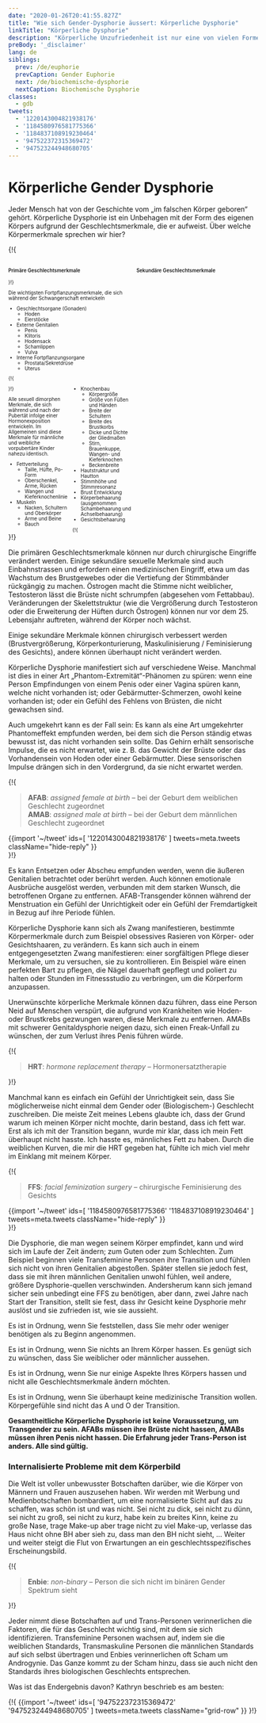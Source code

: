 ```yaml
---
date: "2020-01-26T20:41:55.827Z"
title: "Wie sich Gender-Dysphorie äussert: Körperliche Dysphorie"
linkTitle: "Körperliche Dysphorie"
description: "Körperliche Unzufriedenheit ist nur eine von vielen Formen der Geschlechtsdysphorie."
preBody: '_disclaimer'
lang: de
siblings:
  prev: /de/euphorie
  prevCaption: Gender Euphorie
  next: /de/biochemische-dysphorie
  nextCaption: Biochemische Dysphorie
classes:
  - gdb
tweets:
  - '1220143004821938176'
  - '1184580976581775366'
  - '1184837108919230464'
  - '947522372315369472'
  - '947523244948680705'
---
```


# Körperliche Gender Dysphorie

Jeder Mensch hat von der Geschichte vom „im falschen Körper geboren“ gehört. Körperliche Dysphorie ist ein Unbehagen mit der Form des eigenen Körpers aufgrund der Geschlechtsmerkmale, die er aufweist. Über welche Körpermerkmale sprechen wir hier?

{!{
<style>

.fact-grid h4 { font-weight: 600;grid-row: 1; }

.fact-grid li {break-inside: avoid;}

@media (min-width: 500px) {
  .fact-grid {
    display: grid;
    grid-template-columns: 1fr 2fr;
    grid-template-rows: min-content 1fr;
    grid-column-gap: 1em;
    font-size: 0.7em;
  }

  .fact-grid .two-col { column-count: 2; }
}

</style>
<div class="fact-grid ">
  <h4>Primäre Geschlechtsmerkmale</h4>
  <div>
}!}

Die wichtigsten Fortpflanzungsmerkmale, die sich während der Schwangerschaft entwickeln

- Geschlechtsorgane (Gonaden)
  - Hoden
  - Eierstöcke
- Externe Genitalien
  - Penis
  - Klitoris
  - Hodensack
  - Schamlippen
  - Vulva
- Interne Fortpflanzungsorgane
  - Prostata/Sekretdrüse
  - Uterus


{!{ </div>  <h4>Sekundäre Geschlechtsmerkmale</h4>
<div class="two-col"> }!}

Alle sexuell dimorphen Merkmale, die sich während und nach der Pubertät infolge einer Hormonexposition entwickeln. Im Allgemeinen sind diese Merkmale für männliche und weibliche vorpubertäre Kinder nahezu identisch.

- Fettverteilung
  - Taille, Hüfte, Po-Form
  - Oberschenkel, Arme, Rücken
  - Wangen und Kieferknochenlinie
- Muskeln
  - Nacken, Schultern und Oberkörper
  - Arme und Beine
  - Bauch
- Knochenbau
  - Körpergröße
  - Größe von Füßen und Händen
  - Breite der Schultern
  - Breite des Brustkorbs
  - Dicke und Dichte der Gliedmaßen
  - Stirn, Brauenkuppe, Wangen- und Kieferknochen
  - Beckenbreite
- Hautstruktur und Hautton
- Stimmhöhe und Stimmresonanz
- Brust Entwicklung
- Körperbehaarung (ausgenommen Schambehaarung und Achselbehaarung)
- Gesichtsbehaarung


{!{ </div></div> }!}

Die primären Geschlechtsmerkmale können nur durch chirurgische Eingriffe verändert werden. Einige sekundäre sexuelle Merkmale sind auch Einbahnstrassen und erfordern einen medizinischen Eingriff, etwa um das Wachstum des Brustgewebes oder die Vertiefung der Stimmbänder rückgängig zu machen. Östrogen macht die Stimme nicht weiblicher, Testosteron lässt die Brüste nicht schrumpfen (abgesehen vom Fettabbau). Veränderungen der Skelettstruktur (wie die Vergrößerung durch Testosteron oder die Erweiterung der Hüften durch Östrogen) können nur vor dem 25. Lebensjahr auftreten, während der Körper noch wächst.

Einige sekundäre Merkmale können chirurgisch verbessert werden (Brustvergrößerung, Körperkonturierung, Maskulinisierung / Feminisierung des Gesichts), andere können überhaupt nicht verändert werden.

Körperliche Dysphorie manifestiert sich auf verschiedene Weise. Manchmal ist dies in einer Art „Phantom-Extremität“-Phänomen zu spüren: wenn eine Person Empfindungen von einem Penis oder einer Vagina spüren kann, welche nicht vorhanden ist; oder Gebärmutter-Schmerzen, owohl keine vorhanden ist; oder ein Gefühl des Fehlens von Brüsten, die nicht gewachsen sind.

Auch umgekehrt kann es der Fall sein: Es kann als eine Art umgekehrter Phantomeffekt empfunden werden, bei dem sich die Person ständig etwas bewusst ist, das nicht vorhanden sein sollte. Das Gehirn erhält sensorische Impulse, die es nicht erwartet, wie z. B. das Gewicht der Brüste oder das Vorhandensein von Hoden oder einer Gebärmutter. Diese sensorischen Impulse drängen sich in den Vordergrund, da sie nicht erwartet werden.

{!{
<div class="gutter"><blockquote>
  <strong>AFAB</strong>: <em>assigned female at birth</em> – bei der Geburt dem weiblichen Geschlecht zugeordnet
  <br>
  <strong>AMAB</strong>: <em>assigned male at birth</em> – bei der Geburt dem männlichen Geschlecht zugeordnet
</blockquote>
{{import '~/tweet' ids=[
  '1220143004821938176'
] tweets=meta.tweets className="hide-reply" }}</div>
}!}

Es kann Entsetzen oder Abscheu empfunden werden, wenn die äußeren Genitalien betrachtet oder berührt werden. Auch können emotionale Ausbrüche ausgelöst werden, verbunden mit dem starken Wunsch, die betroffenen Organe zu entfernen. AFAB-Transgender können während der Menstruation ein Gefühl der Unrichtigkeit oder ein Gefühl der Fremdartigkeit in Bezug auf ihre Periode fühlen.

Körperliche Dysphorie kann sich als Zwang manifestieren, bestimmte Körpermerkmale durch zum Beispiel obsessives Rasieren von Körper- oder Gesichtshaaren, zu verändern. Es kann sich auch in einem entgegengesetzten Zwang manifestieren: einer sorgfältigen Pflege dieser Merkmale, um zu versuchen, sie zu kontrollieren. Ein Beispiel wäre einen perfekten Bart zu pflegen, die Nägel dauerhaft gepflegt und poliert zu halten oder Stunden im Fitnessstudio zu verbringen, um die Körperform anzupassen.

Unerwünschte körperliche Merkmale können dazu führen, dass eine Person Neid auf Menschen verspürt, die aufgrund von Krankheiten wie Hoden- oder Brustkrebs gezwungen waren, diese Merkmale zu entfernen. AMABs mit schwerer Genitaldysphorie neigen dazu, sich einen Freak-Unfall zu wünschen, der zum Verlust ihres Penis führen würde.

{!{
<div class="gutter"><blockquote>
  <strong>HRT</strong>: <em>hormone replacement therapy</em> – Hormonersatztherapie
</blockquote></div>
}!}

Manchmal kann es einfach ein Gefühl der Unrichtigkeit sein, dass Sie möglicherweise nicht einmal dem Gender oder (Biologischem-) Geschlecht zuschreiben. Die meiste Zeit meines Lebens glaubte ich, dass der Grund warum ich meinen Körper nicht mochte, darin bestand, dass ich fett war. Erst als ich mit der Transition begann, wurde mir klar, dass ich mein Fett überhaupt nicht hasste. Ich hasste es, männliches Fett zu haben. Durch die weiblichen Kurven, die mir die HRT gegeben hat, fühlte ich mich viel mehr im Einklang mit meinem Körper.

{!{ <div class="gutter">
<blockquote>
  <strong>FFS</strong>: <em>facial feminization surgery</em> – chirurgische Feminisierung des Gesichts
</blockquote>
{{import '~/tweet' ids=[
  '1184580976581775366'
  '1184837108919230464'
] tweets=meta.tweets className="hide-reply" }}</div> }!}

Die Dysphorie, die man wegen seinem Körper empfindet, kann und wird sich im Laufe der Zeit ändern; zum Guten oder zum Schlechten. Zum Beispiel beginnen viele Transfeminine Personen ihre Transition und fühlen sich nicht von ihren Genitalien abgestoßen. Später stellen sie jedoch fest, dass sie mit ihren männlichen Genitalien unwohl fühlen, weil andere, größere Dysphorie-quellen verschwinden. Andersherum kann sich jemand sicher sein unbedingt eine FFS zu benötigen, aber dann, zwei Jahre nach Start der Transition, stellt sie fest, dass ihr Gesicht keine Dysphorie mehr auslöst und sie zufrieden ist, wie sie aussieht.

Es ist in Ordnung, wenn Sie feststellen, dass Sie mehr oder weniger benötigen als zu Beginn angenommen.

Es ist in Ordnung, wenn Sie nichts an Ihrem Körper hassen. Es genügt sich zu wünschen, dass Sie weiblicher oder männlicher aussehen.

Es ist in Ordnung, wenn Sie nur einige Aspekte Ihres Körpers hassen und nicht alle Geschlechtsmerkmale ändern möchten.

Es ist in Ordnung, wenn Sie überhaupt keine medizinische Transition wollen. Körpergefühle sind nicht das A und O der Transition.

**Gesamtheitliche Körperliche Dysphorie ist keine Voraussetzung, um Transgender zu sein. AFABs müssen ihre Brüste nicht hassen, AMABs müssen ihren Penis nicht hassen. Die Erfahrung jeder Trans-Person ist anders. Alle sind gültig.**

### Internalisierte Probleme mit dem Körperbild

Die Welt ist voller unbewusster Botschaften darüber, wie die Körper von Männern und Frauen auszusehen haben. Wir werden mit Werbung und Medienbotschaften bombardiert, um eine normalisierte Sicht auf das zu schaffen, was schön ist und was nicht. Sei nicht zu dick, sei nicht zu dünn, sei nicht zu groß, sei nicht zu kurz, habe kein zu breites Kinn, keine zu große Nase, trage Make-up aber trage nicht zu viel Make-up, verlasse das Haus nicht ohne BH aber sieh zu, dass man den BH nicht sieht, … Weiter und weiter steigt die Flut von Erwartungen an ein geschlechtsspezifisches Erscheinungsbild.

{!{
<div class="gutter"><blockquote>
  <strong>Enbie</strong>: <em>non-binary</em> – Person die sich nicht im binären Gender Spektrum sieht
</blockquote></div>
}!}

Jeder nimmt diese Botschaften auf und Trans-Personen verinnerlichen die Faktoren, die für das Geschlecht wichtig sind, mit dem sie sich identifizieren. Transfeminine Personen wachsen auf, indem sie die weiblichen Standards, Transmaskuline Personen die männlichen Standards auf sich selbst übertragen und Enbies verinnerlichen oft Scham um Androgynie. Das Ganze kommt zu der Scham hinzu, dass sie auch nicht den Standards ihres biologischen Geschlechts entsprechen.

Was ist das Endergebnis davon? Kathryn beschrieb es am besten:

{!{ {{import '~/tweet' ids=[
  '947522372315369472'
  '947523244948680705'
] tweets=meta.tweets className="grid-row" }} }!}
